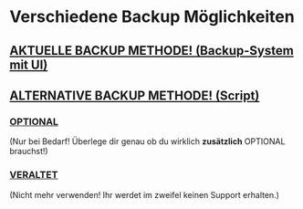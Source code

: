 # Verschiedene Backup Möglichkeiten

## [AKTUELLE BACKUP METHODE! (Backup-System mit UI)](Aktuell/README.md)

## [ALTERNATIVE BACKUP METHODE! (Script)](Alternativ/README.md)

### [OPTIONAL](Optional/README.md)
(Nur bei Bedarf! Überlege dir genau ob du wirklich **zusätzlich** OPTIONAL brauchst!)

### [VERALTET](Alt/README.md)
(Nicht mehr verwenden! Ihr werdet im zweifel keinen Support erhalten.)

